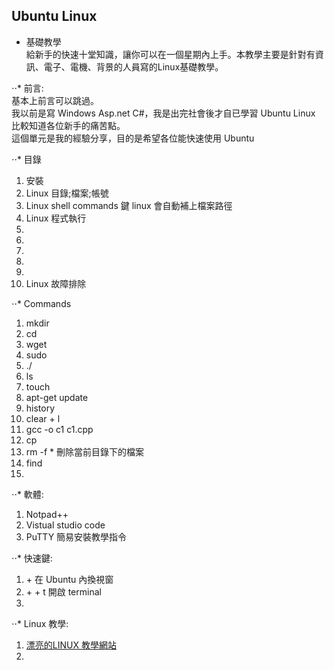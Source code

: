 Ubuntu Linux  
--  
* 基礎教學  
給新手的快速十堂知識，讓你可以在一個星期內上手。本教學主要是針對有資訊、電子、電機、背景的人員寫的Linux基礎教學。  

⋅⋅* 前言:  
基本上前言可以跳過。  
我以前是寫 Windows Asp.net C#，我是出完社會後才自已學習 Ubuntu Linux 比較知道各位新手的痛苦點。  
這個單元是我的經驗分享，目的是希望各位能快速使用 Ubuntu  
  
⋅⋅* 目錄  
1. 安裝
2. Linux 目錄;檔案;帳號
3. Linux shell commands <Tab>鍵 linux 會自動補上檔案路徑
4. Linux 程式執行
5. 
6.
7.
8.
9.
10. Linux 故障排除  


⋅⋅* Commands  
1. mkdir  
2. cd  
3. wget  
4. sudo  
5. ./  
6. ls
7. touch  
8. apt-get update  
9. history  
10. clear   <control> + l  
11. gcc -o c1 c1.cpp  
12. cp  
13. rm -f *        刪除當前目錄下的檔案  
14. find  
15. 
  


⋅⋅* 軟體:
1. Notpad++
2. Vistual studio code  
3. PuTTY 簡易安裝教學指令
  
  
⋅⋅* 快速鍵:  
1. <Alt> + <Tab> 在 Ubuntu 內換視窗  
2. <ctrl > + <alt> + t  開啟 terminal  
3.  
  
  
⋅⋅* Linux 教學:  
  1. [漂亮的LINUX 教學網站](https://linuxjourney.com/?fbclid=IwAR2lLTtFWrZYowy6OzY-xyKTkI2rGhM3VSyvUHhvqzx2vtdx8yxiB5oG9Rs)  
  2.
